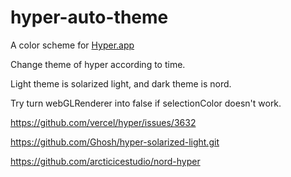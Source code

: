 # hyper-auto-theme

A  color scheme for [Hyper.app](https://hyper.is/)

Change theme of hyper according to time. 

Light theme is solarized light, and dark theme is nord.

Try turn webGLRenderer into false if selectionColor doesn't work. 

https://github.com/vercel/hyper/issues/3632

https://github.com/Ghosh/hyper-solarized-light.git

https://github.com/arcticicestudio/nord-hyper